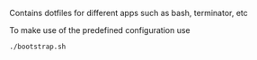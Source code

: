 Contains dotfiles for different apps such as bash, terminator, etc

To make use of the predefined configuration use

`./bootstrap.sh`

